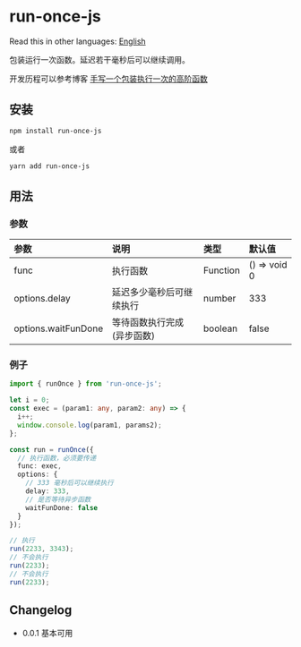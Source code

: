 # run-once-js

Read this in other languages:
[English](https://github.com/wsafight/run-once-js/blob/main/README.EN.md)

包装运行一次函数。延迟若干毫秒后可以继续调用。

开发历程可以参考博客
[手写一个包装执行一次的高阶函数](https://github.com/wsafight/personBlog/issues/62)


## 安装

```bash
npm install run-once-js
```

或者

```bash
yarn add run-once-js
```

## 用法

### 参数

| 参数                | 说明                       | 类型                                             | 默认值       |
| :---------------- | :----------------------- | :--------------------------------------------- | :-------- |
|     func     |   执行函数       |                Function             |     () => void 0   |
|      options.delay       |         延迟多少毫秒后可继续执行             |                number             |      333   |
|      options.waitFunDone       |     等待函数执行完成(异步函数)             |                boolean             |      false   |


### 例子

```ts
import { runOnce } from 'run-once-js';

let i = 0;
const exec = (param1: any, param2: any) => {
  i++;
  window.console.log(param1, params2);
};

const run = runOnce({
  // 执行函数，必须要传递
  func: exec,
  options: {
    // 333 毫秒后可以继续执行
    delay: 333,
    // 是否等待异步函数
    waitFunDone: false
  }
});

// 执行
run(2233, 3343);
// 不会执行
run(2233);
// 不会执行
run(2233);
```

## Changelog

- 0.0.1 基本可用

